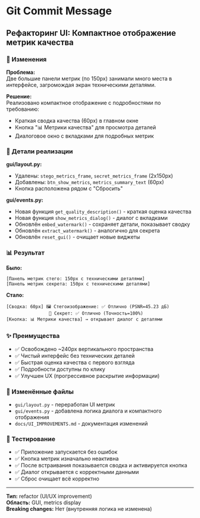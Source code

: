 # Git Commit Message

## Рефакторинг UI: Компактное отображение метрик качества

### 🎯 Изменения

**Проблема:**  
Две большие панели метрик (по 150px) занимали много места в интерфейсе, загромождая экран техническими деталями.

**Решение:**  
Реализовано компактное отображение с подробностями по требованию:
- Краткая сводка качества (60px) в главном окне
- Кнопка "📊 Метрики качества" для просмотра деталей
- Диалоговое окно с вкладками для подробных метрик

### 📝 Детали реализации

**gui/layout.py:**
- Удалены: `stego_metrics_frame`, `secret_metrics_frame` (2x150px)
- Добавлены: `btn_show_metrics`, `metrics_summary_text` (60px)
- Кнопка расположена рядом с "Сбросить"

**gui/events.py:**
- Новая функция `get_quality_description()` - краткая оценка качества
- Новая функция `show_metrics_dialog()` - диалог с вкладками
- Обновлён `embed_watermark()` - сохраняет детали, показывает сводку
- Обновлён `extract_watermark()` - аналогично для секрета
- Обновлён `reset_gui()` - очищает новые виджеты

### 📊 Результат

**Было:**
```
[Панель метрик стего: 150px с техническими деталями]
[Панель метрик секрета: 150px с техническими деталями]
```

**Стало:**
```
[Сводка: 60px] 🖼️ Стегоизображение: ✅ Отлично (PSNR=45.23 дБ)
                🔐 Секрет: ✅ Отлично (Точность=100%)
[Кнопка: 📊 Метрики качества] → открывает диалог с деталями
```

### ✨ Преимущества

- ✅ Освобождено ~240px вертикального пространства
- ✅ Чистый интерфейс без технических деталей
- ✅ Быстрая оценка качества с первого взгляда
- ✅ Подробности доступны по клику
- ✅ Улучшен UX (прогрессивное раскрытие информации)

### 📁 Изменённые файлы

- `gui/layout.py` - переработан UI метрик
- `gui/events.py` - добавлена логика диалога и компактного отображения
- `docs/UI_IMPROVEMENTS.md` - документация изменений

### 🧪 Тестирование

- ✅ Приложение запускается без ошибок
- ✅ Кнопка метрик изначально неактивна
- ✅ После встраивания показывается сводка и активируется кнопка
- ✅ Диалог открывается с корректными данными
- ✅ Сброс очищает всё корректно

---

**Тип:** refactor (UI/UX improvement)  
**Область:** GUI, metrics display  
**Breaking changes:** Нет (внутренняя логика не изменена)
